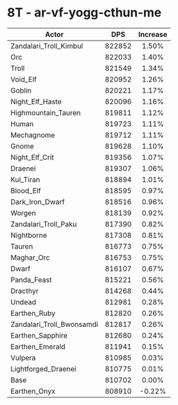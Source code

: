 # 8T - ar-vf-yogg-cthun-me
| Actor | DPS | Increase |
|---|:---:|:---:|
|Zandalari_Troll_Kimbul|822852|1.50%|
|Orc|822033|1.40%|
|Troll|821549|1.34%|
|Void_Elf|820952|1.26%|
|Goblin|820221|1.17%|
|Night_Elf_Haste|820096|1.16%|
|Highmountain_Tauren|819811|1.12%|
|Human|819723|1.11%|
|Mechagnome|819712|1.11%|
|Gnome|819628|1.10%|
|Night_Elf_Crit|819356|1.07%|
|Draenei|819307|1.06%|
|Kul_Tiran|818894|1.01%|
|Blood_Elf|818595|0.97%|
|Dark_Iron_Dwarf|818516|0.96%|
|Worgen|818139|0.92%|
|Zandalari_Troll_Paku|817390|0.82%|
|Nightborne|817308|0.81%|
|Tauren|816773|0.75%|
|Maghar_Orc|816753|0.75%|
|Dwarf|816107|0.67%|
|Panda_Feast|815221|0.56%|
|Dracthyr|814268|0.44%|
|Undead|812981|0.28%|
|Earthen_Ruby|812820|0.26%|
|Zandalari_Troll_Bwonsamdi|812817|0.26%|
|Earthen_Sapphire|812680|0.24%|
|Earthen_Emerald|811941|0.15%|
|Vulpera|810985|0.03%|
|Lightforged_Draenei|810775|0.01%|
|Base|810702|0.00%|
|Earthen_Onyx|808910|-0.22%|
